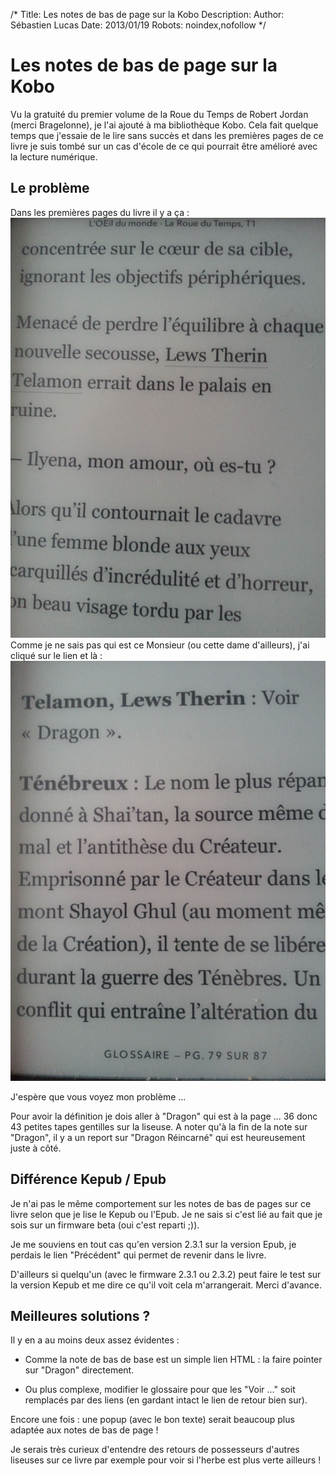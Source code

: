 /*
Title: Les notes de bas de page sur la Kobo
Description: 
Author: Sébastien Lucas
Date: 2013/01/19
Robots: noindex,nofollow
*/
# Les notes de bas de page sur la Kobo

Vu la gratuité du premier volume de la Roue du Temps de Robert Jordan (merci Bragelonne), je l'ai ajouté à ma bibliothèque Kobo. Cela fait quelque temps que j'essaie de le lire sans succès et dans les premières pages de ce livre je suis tombé sur un cas d'école de ce qui pourrait être amélioré avec la lecture numérique.

## Le problème

Dans les premières pages du livre il y a ça : 
![Image](/blog/footnote-1.jpg)
Comme je ne sais pas qui est ce Monsieur (ou cette dame d'ailleurs), j'ai cliqué sur le lien et là :
![Image](/blog/footnote-2.jpg)

J'espère que vous voyez mon problème ...

Pour avoir la définition je dois aller à "Dragon" qui est à la page ... 36 donc 43 petites tapes gentilles sur la liseuse. A noter qu'à la fin de la note sur "Dragon", il y a un report sur "Dragon Réincarné" qui est heureusement juste à côté.
## Différence Kepub / Epub

Je n'ai pas le même comportement sur les notes de bas de pages sur ce livre selon que je lise le Kepub ou l'Epub. Je ne sais si c'est lié au fait que je sois sur un firmware beta (oui c'est reparti ;)).

Je me souviens en tout cas qu'en version 2.3.1 sur la version Epub, je perdais le lien "Précédent" qui permet de revenir dans le livre.

D'ailleurs si quelqu'un (avec le firmware 2.3.1 ou 2.3.2) peut faire le test sur la version Kepub et me dire ce qu'il voit cela m'arrangerait. Merci d'avance.
## Meilleures solutions ?

Il y en a au moins deux assez évidentes :

*	Comme la note de bas de base est un simple lien HTML : la faire pointer sur "Dragon" directement.

*	Ou plus complexe, modifier le glossaire pour que les "Voir ..." soit remplacés par des liens (en gardant intact le lien de retour bien sur).

Encore une fois : une popup (avec le bon texte) serait beaucoup plus adaptée aux notes de bas de page !

Je serais très curieux d'entendre des retours de possesseurs d'autres liseuses sur ce livre par exemple pour voir si l'herbe est plus verte ailleurs !
